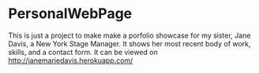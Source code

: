 PersonalWebPage
===============

This is just a project to make make a porfolio showcase for my sister, Jane Davis, a New York Stage Manager. 
It shows her most recent body of work, skills, and a contact form. It can be viewed on http://janemariedavis.herokuapp.com/
